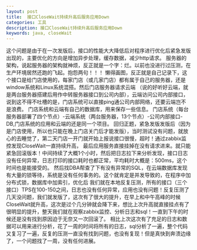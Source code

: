 ```yaml
---
layout: post
title:  接口CloseWait持续升高后服务应用Down
categories: 工具
description: 接口CloseWait持续升高后服务应用Down
keywords: java, closeWait
---
```


这个问题是由于在一次发版后，接口的性能大大降低后对程序进行优化后紧急发版出现的，主要优化的方向是增加异步处理，缓存数据，减少http请求。
服务器的架构，说起服务器的架构就神烦，反正就是一个字：烂。以前也没进行过压测，在生产环境居然还跑的飞起。抱怨两句！！！
懒得画图，反正就是自己记录下，这个接口是给门店使用的，每家门店（或几家门店）都有属于自己的服务器，还是window系统和Linux系统混搭。然后门店服务器请求云端
（说的好听好云端，就是两台服务器搭建后用作中转服务器接口到公司内部），云端访问公司内部接口，说到这不得不吐槽的是，门店系统可以直接ping通公司内部网络，还要云端岂不是浪费。
门店系统和云端有自己的数据库，用来保存一些信息。
门店系统（每台服务器部署了四个节点）-云端系统（两台服务器，13个节点）-公司内部接口-DB,门店系统的应用和云端的还是同一个项目。
回归正题，紧急发版发版后（因为是门店使用，所以也只能在晚上门店关门后才能发版），当时测试没有问题，就放心的去睡觉了，第二天门店一开门就开始上报说接口很慢，超时！通过zabbix监控发现CloseWait一直持续升高，
最后应用服务直接挂掉在没有请求进来。就只能紧急回滚版本！中间持续了大概1个小时，然后把日志拉下来分析发现，接口日志没有任何异常，日志打印的接口耗时也都正常，平均耗时大概是：500ms，这个时间也是能接受的。
然后找DBA帮查了下有没有异常的SQL，在云端数据库发现有大量的锁等待，系统是没有任何事务的。这个就肯定是并发导致的，在程序中加分布式锁，数据库中加索引，优化后
我们就在本地反复压测，所有的接口（三个接口）TPS在100-150之间，日志也没有任何异常，应用也没有问题！反复压测了几天没问题，我们就发版了，这次有了很大的提升，在早上和中午高峰的时候
CloseWait就升高，这次是过个几分钟就会降下来，想比上次升高就直接挂点有了很明显的提升，整天我们就在观察zabbix监控、分析日志和sql！一直到下午的时候还是没有找到原因迫于无奈又一次回滚了。
相比上次这次有了充足的日志和数据可以用来进行分析，花了一周的时间将所有的日志，sql分析了一遍，整个代码又复习了一遍，反复的压测一直没有找到问题，也没有复现！但是真快到奔溃边缘了，一个问题找了一周，没有任何进展。
